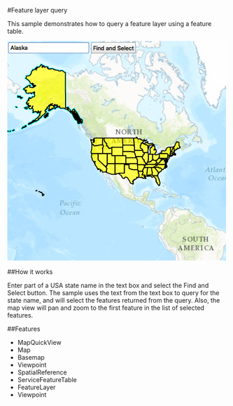 #Feature layer query

This sample demonstrates how to query a feature layer using a feature table.

![](screenshot.png)

##How it works

Enter part of a USA state name in the text box and select the Find and Select button. The sample uses the text from the text box to query for the state name, and will select the features returned from the query. Also, the map view will pan and zoom to the first feature in the list of selected features.


##Features
- MapQuickView
- Map
- Basemap
- Viewpoint
- SpatialReference
- ServiceFeatureTable
- FeatureLayer
- Viewpoint

